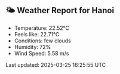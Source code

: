 <!-- WEATHER-START -->
## 🌤 Weather Report for Hanoi

- Temperature: 22.52°C
- Feels like: 22.71°C
- Conditions: few clouds
- Humidity: 72%
- Wind Speed: 5.58 m/s

Last updated: 2025-03-25 16:25:55 UTC
<!-- WEATHER-END -->
